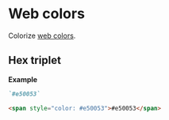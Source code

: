 # Web colors

Colorize [web colors][Web colors].

## Hex triplet

**Example**

``` markdown
`#e50053`
```

``` html
<span style="color: #e50053">#e50053</span>
```

[Web colors]: https://en.wikipedia.org/wiki/Web_colors

